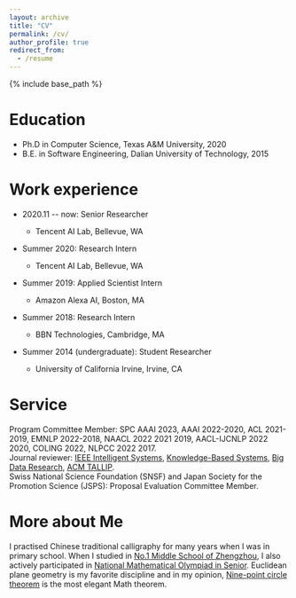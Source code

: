 ```yaml
---
layout: archive
title: "CV"
permalink: /cv/
author_profile: true
redirect_from:
  - /resume
---
```


{% include base_path %}

Education
======
* Ph.D in Computer Science, Texas A&M University, 2020
* B.E. in Software Engineering, Dalian University of Technology, 2015


Work experience
======
* 2020.11 -- now: Senior Researcher
  * Tencent AI Lab, Bellevue, WA

* Summer 2020: Research Intern
  * Tencent AI Lab, Bellevue, WA

* Summer 2019: Applied Scientist Intern
  * Amazon Alexa AI, Boston, MA

* Summer 2018: Research Intern
  * BBN Technologies, Cambridge, MA

* Summer 2014 (undergraduate): Student Researcher
  * University of California Irvine, Irvine, CA

Service
======
Program Committee Member: SPC AAAI 2023, AAAI 2022-2020, ACL 2021-2019, EMNLP 2022-2018, NAACL 2022 2021 2019, AACL-IJCNLP 2022 2020, COLING 2022, NLPCC 2022 2017.
<br>
Journal reviewer: <a href="https://ieeexplore.ieee.org/xpl/RecentIssue.jsp?punumber=6979">IEEE Intelligent Systems</a>, <a href="https://www.journals.elsevier.com/knowledge-based-systems">Knowledge-Based Systems</a>, <a href="https://www.journals.elsevier.com/big-data-research">Big Data Research</a>, <a href="https://dl.acm.org/journal/tallip">ACM TALLIP</a>. 
<br>
Swiss National Science Foundation (SNSF) and Japan Society for the Promotion Science (JSPS): Proposal Evaluation Committee Member.


More about Me
======
I practised Chinese traditional calligraphy for many years when I was in primary school. 
When I studied in <a href="http://www.zzyz.com.cn/">No.1 Middle School of Zhengzhou</a>, I also actively participated in <a href="http://en.wikipedia.org/wiki/List_of_mathematics_competitions">National Mathematical Olympiad in Senior</a>. Euclidean plane geometry is my favorite discipline and in my opinion, <a href="http://en.wikipedia.org/wiki/Nine-point_circle">Nine-point circle theorem</a> is the most elegant Math theorem.